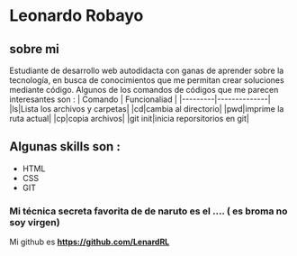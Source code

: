 # Leonardo Robayo

## sobre mi

Estudiante de desarrollo web autodidacta con ganas de aprender sobre la tecnología, en busca de conocimientos que me permitan crear soluciones mediante código.
Algunos de los comandos de códigos que me parecen interesantes son :
| Comando | Funcionaliad |
|---------|--------------|
|ls|Lista los archivos y carpetas|
|cd|cambia al directorio|
|pwd|imprime la ruta actual|
|cp|copia archivos|
|git init|inicia reporsitorios en git|

## Algunas skills son :

- HTML  
- CSS  
- GIT  


### Mi técnica secreta favorita de de naruto es el .... ( es broma no soy virgen)

Mi github es **https://github.com/LenardRL**
